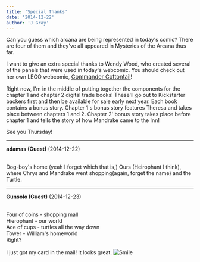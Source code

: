 ```yaml
---
title: 'Special Thanks'
date: '2014-12-22'
author: 'J Gray'
---
```


<p>Can  you guess which arcana are being represented in today's comic? There are four of them and they've all appeared in Mysteries of the Arcana thus far.</p><p>I want to give an extra special thanks to Wendy Wood, who created several of the panels that were used in today's webcomic. You should check out her own LEGO webcomic, <a href="http://commandercottontail.com/" target="_blank" style="font-size: 15px;">Commander Cottontail</a>!</p><p>Right now, I'm in the middle of putting together the components for the chapter 1 and chapter 2 digital trade books! These'll go out to Kickstarter backers first and then be available for sale early next year. Each book contains a bonus story. Chapter 1's bonus story features Theresa and takes place between chapters 1 and 2. Chapter 2' bonus story takes place before chapter 1 and tells the story of how Mandrake came to the Inn!</p><p>See you Thursday!</p>

---
**adamas (Guest)** (2014-12-22)

<br> Dog-boy's home (yeah I forget which that is,) Ours (Heirophant I think), where Chrys and Mandrake went shopping(again, forget the name) and the Turtle.<br>

---
**Gunsolo (Guest)** (2014-12-23)

<br> Four of coins - shopping mall<br>Hierophant - our world<br>Ace of cups - turtles all the way down<br>Tower - William's homeworld<br>Right?<br><br>I just got my card in the mail! It looks great. <img src="/smilies/smile.gif" alt="Smile" border="0"><br>

